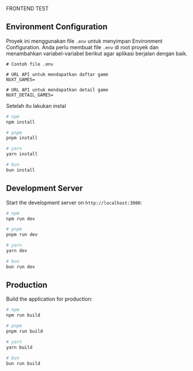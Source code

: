 FRONTEND TEST

## Environment Configuration

Proyek ini menggunakan file `.env` untuk menyimpan Environment Configuration. Anda perlu membuat file `.env` di root proyek dan menambahkan variabel-variabel berikut agar aplikasi berjalan dengan baik.

```plaintext
# Contoh file .env

# URL API untuk mendapatkan daftar game
NUXT_GAMES=

# URL API untuk mendapatkan detail game
NUXT_DETAIL_GAMES=
```

Setelah itu lakukan instal

```bash
# npm
npm install

# pnpm
pnpm install

# yarn
yarn install

# bun
bun install
```

## Development Server

Start the development server on `http://localhost:3000`:

```bash
# npm
npm run dev

# pnpm
pnpm run dev

# yarn
yarn dev

# bun
bun run dev
```

## Production

Build the application for production:

```bash
# npm
npm run build

# pnpm
pnpm run build

# yarn
yarn build

# bun
bun run build
```
